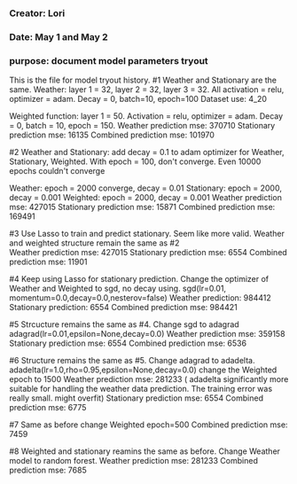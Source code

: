 ### Creator: Lori
### Date: May 1 and May 2
### purpose: document model parameters tryout
This is the file for model tryout history.
#1 
Weather and Stationary are the same. 
Weather: layer 1 = 32, layer 2 = 32, layer 3 = 32. All activation = relu, optimizer = adam. Decay = 0, batch=10, epoch=100
Dataset use: 4_20

Weighted function: layer 1 = 50. Activation = relu, optimizer = adam. Decay = 0, batch = 10, epoch = 150.
Weather prediction mse: 370710
Stationary prediction mse: 16135
Combined prediction mse: 101970

#2
Weather and Stationary: add decay = 0.1 to adam optimizer for Weather, Stationary, Weighted.
With epoch = 100, don't converge. Even 10000 epochs couldn't converge

Weather: epoch = 2000 converge, decay = 0.01
Stationary: epoch = 2000, decay = 0.001
Weighted: epoch = 2000, decay = 0.001
Weather prediction mse: 427015
Stationary prediction mse: 15871
Combined prediction mse: 169491 

#3
Use Lasso to train and predict stationary. Seem like more valid.
Weather and weighted structure remain the same as #2   
Weather prediction mse: 427015
Stationary prediction mse: 6554
Combined prediction mse: 11901

#4
Keep using Lasso for stationary prediction. Change the optimizer of Weather and Weighted to sgd, no decay using.
sgd(lr=0.01, momentum=0.0,decay=0.0,nesterov=false)
Weather prediction: 984412
Stationary prediction: 6554
Combined prediction mse: 984421

#5
Strcucture remains the same as #4. Change sgd to adagrad
adagrad(lr=0.01,epsilon=None,decay=0.0)
Weather prediction mse: 359158
Stationary prediction mse: 6554
Combined prediction mse: 6536

#6
Structure remains the same as #5. Change adagrad to adadelta. 
adadelta(lr=1.0,rho=0.95,epsilon=None,decay=0.0)
change the Weighted epoch to 1500
Weather prediction mse: 281233 ( adadelta significantly more suitable for handling the weather data prediction. The training error was really small. might overfit)
Stationary prediction mse: 6554
Combined prediction mse: 6775

#7
Same as before
change Weighted epoch=500
Combined prediction mse: 7459

#8 
Weighted and stationary reamins the same as before. 
Change Weather model to random forest.
Weather prediction mse: 281233
Combined prediction mse: 7685
